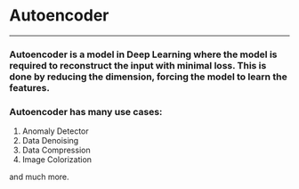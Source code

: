 # Autoencoder

***

### Autoencoder is a model in Deep Learning where the model is required to reconstruct the input with minimal loss. This is done by reducing the dimension, forcing the model to learn the features.

### Autoencoder has many use cases:
1) Anomaly Detector
2) Data Denoising
3) Data Compression
4) Image Colorization  

and much more.

